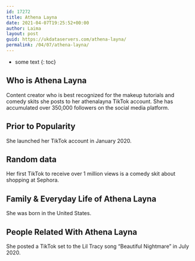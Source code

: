 ```yaml
---
id: 17272
title: Athena Layna
date: 2021-04-07T19:25:52+00:00
author: Laima
layout: post
guid: https://ukdataservers.com/athena-layna/
permalink: /04/07/athena-layna/
---
```


* some text
{: toc}


## Who is Athena Layna
                  
                  
                  
Content creator who is best recognized for the makeup tutorials and comedy skits she posts to her athenalayna TikTok account. She has accumulated over 350,000 followers on the social media platform. 
                  
              
            
              
            
                
                
                
## Prior to Popularity
                  
                  
                  
She launched her TikTok account in January 2020. 
                  
              
            
              
            
                
                
                
## Random data
                  
                  
                  
Her first TikTok to receive over 1 million views is a comedy skit about shopping at Sephora. 
                  
              
            
              
            
                
                
                
## Family & Everyday Life of Athena Layna
                  
                  
                  
She was born in the United States. 
                  
              
            
              
            
                
                
                
## People Related With Athena Layna
                  
                  
                  
She posted a TikTok set to the Lil Tracy song &#8220;Beautiful Nightmare&#8221; in July 2020. 
                  
              
            
              
            
                
              
            
              
              
            
            
              
            
          
          
          